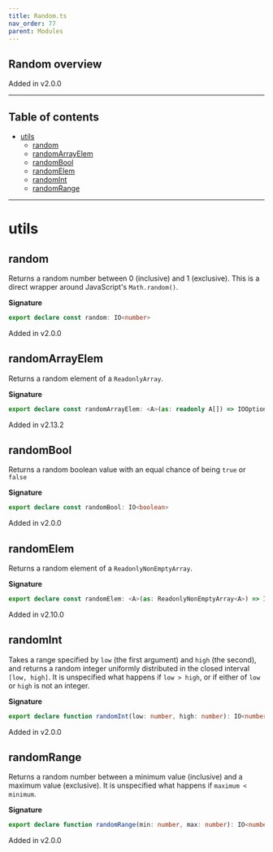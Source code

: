 ```yaml
---
title: Random.ts
nav_order: 77
parent: Modules
---
```


## Random overview

Added in v2.0.0

---

<h2 class="text-delta">Table of contents</h2>

- [utils](#utils)
  - [random](#random)
  - [randomArrayElem](#randomarrayelem)
  - [randomBool](#randombool)
  - [randomElem](#randomelem)
  - [randomInt](#randomint)
  - [randomRange](#randomrange)

---

# utils

## random

Returns a random number between 0 (inclusive) and 1 (exclusive). This is a direct wrapper around JavaScript's
`Math.random()`.

**Signature**

```ts
export declare const random: IO<number>
```

Added in v2.0.0

## randomArrayElem

Returns a random element of a `ReadonlyArray`.

**Signature**

```ts
export declare const randomArrayElem: <A>(as: readonly A[]) => IOOption<A>
```

Added in v2.13.2

## randomBool

Returns a random boolean value with an equal chance of being `true` or `false`

**Signature**

```ts
export declare const randomBool: IO<boolean>
```

Added in v2.0.0

## randomElem

Returns a random element of a `ReadonlyNonEmptyArray`.

**Signature**

```ts
export declare const randomElem: <A>(as: ReadonlyNonEmptyArray<A>) => IO<A>
```

Added in v2.10.0

## randomInt

Takes a range specified by `low` (the first argument) and `high` (the second), and returns a random integer uniformly
distributed in the closed interval `[low, high]`. It is unspecified what happens if `low > high`, or if either of
`low` or `high` is not an integer.

**Signature**

```ts
export declare function randomInt(low: number, high: number): IO<number>
```

Added in v2.0.0

## randomRange

Returns a random number between a minimum value (inclusive) and a maximum value (exclusive). It is unspecified what
happens if `maximum < minimum`.

**Signature**

```ts
export declare function randomRange(min: number, max: number): IO<number>
```

Added in v2.0.0
